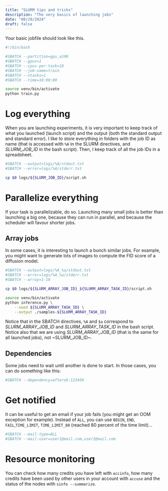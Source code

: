 ```yaml
---
title: "SLURM tips and tricks"
description: "The very basics of launching jobs"
date: "08/29/2024"
draft: false
---
```


Your basic jobfile should look like this.

```bash
#!/bin/bash

#SBATCH --partition=gpu_a100
#SBATCH --gpus=1
#SBATCH --cpus-per-task=18
#SBATCH --job-name=train
#SBATCH --ntasks=1
#SBATCH --time=10:00:00

source venv/bin/activate
python train.py
```

# Log everything
When you are launching experiments, it is very important to keep track of what you launched (launch script) and the output (both the standard output and standard error). I like to store everything in folders with the job ID as name (that is accessed with `%A` in the SLURM directives, and *SLURM_JOB_ID* in the bash script). Then, I keep track of all the job IDs in a spreadsheet.

```bash
#SBATCH --output=logs/%A/stdout.txt
#SBATCH --error=logs/%A/stderr.txt

cp $0 logs/${SLURM_JOB_ID}/script.sh
```

# Parallelize everything
If your task is parallelizable, do so. Launching many small jobs is better than launching a big one, because they can run in parallel, and because the scheduler will favour shorter jobs. 

## Array jobs
In some cases, it is interesting to launch a bunch similar jobs. For example, you might want to generate lots of images to compute the FID score of a diffusion model.
```bash
#SBATCH --output=logs/%A_%a/stdout.txt
#SBATCH --error=logs/%A_%a/stderr.txt
#SBATCH --array=1-10

cp $0 logs/${SLURM_ARRAY_JOB_ID}_${SLURM_ARRAY_TASK_ID}/script.sh

source venv/bin/activate
python inference.py \
    --seed ${SLURM_ARRAY_TASK_ID} \
    --output ./samples-${SLURM_ARRAY_TASK_ID}
```
Notice that in the SBATCH directives, `%A` and `$a` correspond to *SLURM_ARRAY_JOB_ID* and *SLURM_ARRAY_TASK_ID* in the bash script. Notice also that we are using *SLURM_ARRAY_JOB_ID* (that is the same for all launched jobs), not ~SLURM_JOB_ID~.

## Dependencies
Some jobs need to wait until another is done to start. In those cases, you can do something like this:
```bash
#SBATCH --dependency=afterok:123456
```

# Get notified
It can be useful to get an email if your job fails (you might get an OOM exception for example). Instead of `ALL`, you can use `BEGIN`, `END`, `FAIL`,`TIME_LIMIT`, `TIME_LIMIT_80` (reached 80 percent of the time limit)...
```bash
#SBATCH --mail-type=ALL
#SBATCH --mail-user=user1@mail.com,user2@mail.com
```

# Resource monitoring
You can check how many credits you have left with `accinfo`, how many credits have been used by other users in your account with `accuse` and the status of the nodes with `sinfo --summarize`.